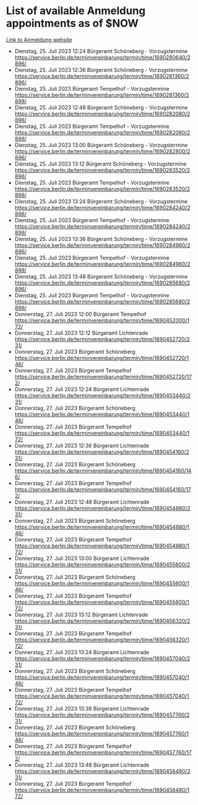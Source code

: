 # List of available Anmeldung appointments as of $NOW
[Link to Anmeldung website](https://service.berlin.de/terminvereinbarung/termin/tag.php?termin=1&anliegen[]=120686&dienstleisterlist=122210,122217,327316,122219,327312,122227,327314,122231,327346,122243,327348,122254,122252,329742,122260,329745,122262,329748,122271,327278,122273,327274,122277,327276,330436,122280,327294,122282,327290,122284,327292,122291,327270,122285,327266,122286,327264,122296,327268,150230,329760,122297,327286,122294,327284,122312,329763,122314,329775,122304,327330,122311,327334,122309,327332,317869,122281,327352,122279,329772,122283,122276,327324,122274,327326,122267,329766,122246,327318,122251,327320,122257,327322,122208,327298,122226,327300&herkunft=http%3A%2F%2Fservice.berlin.de%2Fdienstleistung%2F120686%2F)
- Dienstag, 25. Juli 2023 12:24 Bürgeramt Schöneberg - Vorzugstermine https://service.berlin.de/terminvereinbarung/termin/time/1690280640/2896/
- Dienstag, 25. Juli 2023 12:36 Bürgeramt Schöneberg - Vorzugstermine https://service.berlin.de/terminvereinbarung/termin/time/1690281360/2896/
- Dienstag, 25. Juli 2023  Bürgeramt Tempelhof - Vorzugstermine https://service.berlin.de/terminvereinbarung/termin/time/1690281360/2899/
- Dienstag, 25. Juli 2023 12:48 Bürgeramt Schöneberg - Vorzugstermine https://service.berlin.de/terminvereinbarung/termin/time/1690282080/2896/
- Dienstag, 25. Juli 2023  Bürgeramt Tempelhof - Vorzugstermine https://service.berlin.de/terminvereinbarung/termin/time/1690282080/2899/
- Dienstag, 25. Juli 2023 13:00 Bürgeramt Schöneberg - Vorzugstermine https://service.berlin.de/terminvereinbarung/termin/time/1690282800/2896/
- Dienstag, 25. Juli 2023 13:12 Bürgeramt Schöneberg - Vorzugstermine https://service.berlin.de/terminvereinbarung/termin/time/1690283520/2896/
- Dienstag, 25. Juli 2023  Bürgeramt Tempelhof - Vorzugstermine https://service.berlin.de/terminvereinbarung/termin/time/1690283520/2899/
- Dienstag, 25. Juli 2023 13:24 Bürgeramt Schöneberg - Vorzugstermine https://service.berlin.de/terminvereinbarung/termin/time/1690284240/2896/
- Dienstag, 25. Juli 2023  Bürgeramt Tempelhof - Vorzugstermine https://service.berlin.de/terminvereinbarung/termin/time/1690284240/2899/
- Dienstag, 25. Juli 2023 13:36 Bürgeramt Schöneberg - Vorzugstermine https://service.berlin.de/terminvereinbarung/termin/time/1690284960/2896/
- Dienstag, 25. Juli 2023  Bürgeramt Tempelhof - Vorzugstermine https://service.berlin.de/terminvereinbarung/termin/time/1690284960/2899/
- Dienstag, 25. Juli 2023 13:48 Bürgeramt Schöneberg - Vorzugstermine https://service.berlin.de/terminvereinbarung/termin/time/1690285680/2896/
- Dienstag, 25. Juli 2023  Bürgeramt Tempelhof - Vorzugstermine https://service.berlin.de/terminvereinbarung/termin/time/1690285680/2899/
- Donnerstag, 27. Juli 2023 12:00 Bürgeramt Tempelhof https://service.berlin.de/terminvereinbarung/termin/time/1690452000/172/
- Donnerstag, 27. Juli 2023 12:12 Bürgeramt Lichtenrade https://service.berlin.de/terminvereinbarung/termin/time/1690452720/231/
- Donnerstag, 27. Juli 2023  Bürgeramt Schöneberg https://service.berlin.de/terminvereinbarung/termin/time/1690452720/146/
- Donnerstag, 27. Juli 2023  Bürgeramt Tempelhof https://service.berlin.de/terminvereinbarung/termin/time/1690452720/172/
- Donnerstag, 27. Juli 2023 12:24 Bürgeramt Lichtenrade https://service.berlin.de/terminvereinbarung/termin/time/1690453440/231/
- Donnerstag, 27. Juli 2023  Bürgeramt Schöneberg https://service.berlin.de/terminvereinbarung/termin/time/1690453440/146/
- Donnerstag, 27. Juli 2023  Bürgeramt Tempelhof https://service.berlin.de/terminvereinbarung/termin/time/1690453440/172/
- Donnerstag, 27. Juli 2023 12:36 Bürgeramt Lichtenrade https://service.berlin.de/terminvereinbarung/termin/time/1690454160/231/
- Donnerstag, 27. Juli 2023  Bürgeramt Schöneberg https://service.berlin.de/terminvereinbarung/termin/time/1690454160/146/
- Donnerstag, 27. Juli 2023  Bürgeramt Tempelhof https://service.berlin.de/terminvereinbarung/termin/time/1690454160/172/
- Donnerstag, 27. Juli 2023 12:48 Bürgeramt Lichtenrade https://service.berlin.de/terminvereinbarung/termin/time/1690454880/231/
- Donnerstag, 27. Juli 2023  Bürgeramt Schöneberg https://service.berlin.de/terminvereinbarung/termin/time/1690454880/146/
- Donnerstag, 27. Juli 2023  Bürgeramt Tempelhof https://service.berlin.de/terminvereinbarung/termin/time/1690454880/172/
- Donnerstag, 27. Juli 2023 13:00 Bürgeramt Lichtenrade https://service.berlin.de/terminvereinbarung/termin/time/1690455600/231/
- Donnerstag, 27. Juli 2023  Bürgeramt Schöneberg https://service.berlin.de/terminvereinbarung/termin/time/1690455600/146/
- Donnerstag, 27. Juli 2023  Bürgeramt Tempelhof https://service.berlin.de/terminvereinbarung/termin/time/1690455600/172/
- Donnerstag, 27. Juli 2023 13:12 Bürgeramt Lichtenrade https://service.berlin.de/terminvereinbarung/termin/time/1690456320/231/
- Donnerstag, 27. Juli 2023  Bürgeramt Tempelhof https://service.berlin.de/terminvereinbarung/termin/time/1690456320/172/
- Donnerstag, 27. Juli 2023 13:24 Bürgeramt Lichtenrade https://service.berlin.de/terminvereinbarung/termin/time/1690457040/231/
- Donnerstag, 27. Juli 2023  Bürgeramt Schöneberg https://service.berlin.de/terminvereinbarung/termin/time/1690457040/146/
- Donnerstag, 27. Juli 2023  Bürgeramt Tempelhof https://service.berlin.de/terminvereinbarung/termin/time/1690457040/172/
- Donnerstag, 27. Juli 2023 13:36 Bürgeramt Lichtenrade https://service.berlin.de/terminvereinbarung/termin/time/1690457760/231/
- Donnerstag, 27. Juli 2023  Bürgeramt Schöneberg https://service.berlin.de/terminvereinbarung/termin/time/1690457760/146/
- Donnerstag, 27. Juli 2023  Bürgeramt Tempelhof https://service.berlin.de/terminvereinbarung/termin/time/1690457760/172/
- Donnerstag, 27. Juli 2023 13:48 Bürgeramt Lichtenrade https://service.berlin.de/terminvereinbarung/termin/time/1690458480/231/
- Donnerstag, 27. Juli 2023  Bürgeramt Tempelhof https://service.berlin.de/terminvereinbarung/termin/time/1690458480/172/

